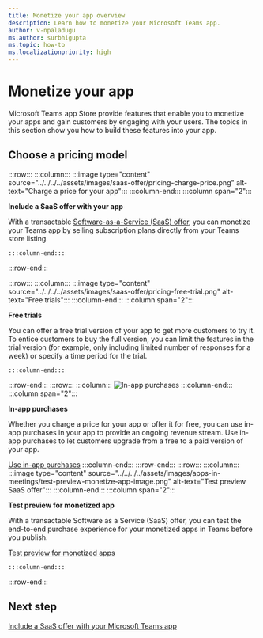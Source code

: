 ```yaml
---
title: Monetize your app overview
description: Learn how to monetize your Microsoft Teams app.
author: v-npaladugu
ms.author: surbhigupta
ms.topic: how-to
ms.localizationpriority: high 
---
```


# Monetize your app

Microsoft Teams app Store provide features that enable you to monetize your apps and gain customers by engaging with your users. The topics in this section show you how to build these features into your app.
 
## Choose a pricing model

:::row:::
    :::column:::
        :::image type="content" source="../../../../assets/images/saas-offer/pricing-charge-price.png" alt-text="Charge a price for your app":::
    :::column-end:::
    :::column span="2":::

**Include a SaaS offer with your app**

With a transactable [Software-as-a-Service (SaaS) offer](~/concepts/deploy-and-publish/appsource/prepare/include-saas-offer.md), you can monetize your Teams app by selling subscription plans directly from your Teams store listing.

    :::column-end:::
:::row-end:::

:::row:::
    :::column:::
     :::image type="content" source="../../../../assets/images/saas-offer/pricing-free-trial.png" alt-text="Free trials":::
    :::column-end:::
    :::column span="2":::

**Free trials**

You can offer a free trial version of your app to get more customers to try it. To entice customers to buy the full version, you can limit the features in the trial version (for example, only including limited number of responses for a week) or specify a time period for the trial.

    :::column-end:::
:::row-end:::
:::row:::
    :::column:::
        ![In-app purchases](~/assets/images/saas-offer/pricing-in-app-purchases.png)
    :::column-end:::
    :::column span="2":::

**In-app purchases**

Whether you charge a price for your app or offer it for free, you can use in-app purchases in your app to provide an ongoing revenue stream. Use in-app purchases to let customers upgrade from a free to a paid version of your app.

[Use in-app purchases](~/concepts/deploy-and-publish/appsource/prepare/in-app-purchase-flow.md)
    :::column-end:::
:::row-end:::
:::row:::
    :::column:::
        :::image type="content" source="../../../../assets/images/apps-in-meetings/test-preview-monetize-app-image.png" alt-text="Test preview SaaS offer":::
    :::column-end:::
    :::column span="2":::

**Test preview for monetized app**

With a transactable Software as a Service (SaaS) offer, you can test the end-to-end purchase experience for your monetized apps in Teams before you publish.

[Test preview for monetized apps](Test-preview-for-monetized-apps.md)

    :::column-end:::
:::row-end:::

## Next step

[Include a SaaS offer with your Microsoft Teams app](~/concepts/deploy-and-publish/appsource/prepare/include-saas-offer.md)
